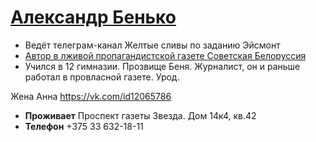 # [Александр Бенько](https://t.me/karatelibelarusi/3499)

- Ведёт телеграм-канал Желтые сливы по заданию Эйсмонт
- [Автор в лживой пропагандистской газете Советская Белоруссия](https://www.sb.by/author/154282-aleksandr-benko/)
- Учился в 12 гимназии. Прозвище Беня. Журналист, он и раньше работал в провласной газете. Урод.

Жена Анна https://vk.com/id12065786


- **Проживает** Проспект газеты Звезда. Дом 14к4, кв.42
- **Телефон** +375 33 632-18-11
